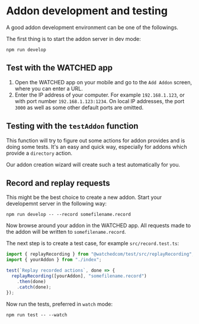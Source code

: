 # Addon development and testing

A good addon development environment can be one of the followings.

The first thing is to start the addon server in dev mode:

```shell
npm run develop
```

## Test with the WATCHED app

1. Open the WATCHED app on your mobile and go to the `Add Addon` screen, where you can enter a URL.
2. Enter the IP address of your computer. For example `192.168.1.123`, or with port number `192.168.1.123:1234`. On local IP addresses, the port `3000` as well as some other default ports are omitted.

## Testing with the `testAddon` function

This function will try to figure out some actions for addon provides and is doing some tests. It's an easy and quick way, especially for addons which provide a `directory` action.

Our addon creation wizard will create such a test automatically for you.

## Record and replay requests

This might be the best choice to create a new addon. Start your developemnt server in the following way:

```shell
npm run develop -- --record somefilename.record
```

Now browse around your addon in the WATCHED app. All requests made to the addon will be written to `somefilename.record`.

The next step is to create a test case, for example `src/record.test.ts`:

```javascript
import { replayRecording } from "@watchedcom/test/src/replayRecording";
import { yourAddon } from "./index";

test(`Replay recorded actions`, done => {
  replayRecording([yourAddon], "somefilename.record")
    .then(done)
    .catch(done);
});
```

Now run the tests, preferred in `watch` mode:

```shell
npm run test -- --watch
```
